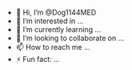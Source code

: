 - 👋 Hi, I’m @Dog1144MED
- 👀 I’m interested in ...
- 🌱 I’m currently learning ...
- 💞️ I’m looking to collaborate on ...
- 📫 How to reach me ...
- ⚡ Fun fact: ...

<!---
Dog1144MED/Dog1144MED is a ✨ special ✨ repository because its `README.md` (this file) appears on your GitHub profile.
You can click the Preview link to take a look at your changes.
--->
